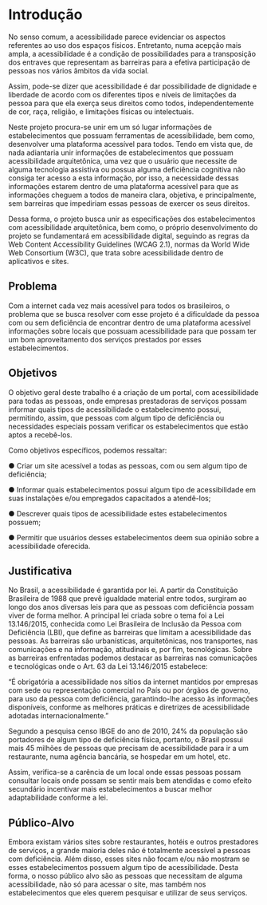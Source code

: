 # Introdução

No senso comum, a acessibilidade parece evidenciar os aspectos referentes ao uso dos espaços físicos. Entretanto, numa acepção mais ampla, a acessibilidade é a condição de possibilidades para a transposição dos entraves que representam as barreiras para a efetiva participação de pessoas nos vários âmbitos da vida social.

Assim, pode-se dizer que acessibilidade é dar possibilidade de dignidade e liberdade de acordo com os diferentes tipos e níveis de limitações da pessoa para que ela exerça seus direitos como todos, independentemente de cor, raça, religião, e limitações físicas ou intelectuais.

Neste projeto procura-se unir em um só lugar informações de estabelecimentos que possuam ferramentas de acessibilidade, bem como, desenvolver uma plataforma acessível para todos. Tendo em vista que, de nada adiantaria unir informações de estabelecimentos que possuam acessibilidade arquitetônica, uma vez que o usuário que necessite de alguma tecnologia assistiva ou possua alguma deficiência cognitiva não consiga ter acesso a esta informação, por isso, a necessidade dessas informações estarem dentro de uma plataforma acessível para que as informações cheguem a todos de maneira clara, objetiva, e principalmente, sem barreiras que impediriam essas pessoas de exercer os seus direitos.

Dessa forma, o projeto busca unir as especificações dos estabelecimentos com acessibilidade arquitetônica, bem como, o próprio desenvolvimento do projeto se fundamentará em acessibilidade digital, seguindo as regras da Web Content Accessibility Guidelines (WCAG 2.1), normas da World Wide Web Consortium
(W3C), que trata sobre acessibilidade dentro de aplicativos e sites.

## Problema

Com a internet cada vez mais acessível para todos os brasileiros, o problema que se busca resolver com esse projeto é a dificuldade da pessoa com ou sem deficiência de encontrar dentro de uma plataforma acessível informações sobre locais que possuam acessibilidade para que possam ter um bom aproveitamento dos serviços prestados por esses estabelecimentos.

## Objetivos

O objetivo geral deste trabalho é a criação de um portal, com acessibilidade para todas as pessoas, onde empresas prestadoras de serviços possam informar quais tipos de acessibilidade o estabelecimento possui, permitindo, assim, que pessoas com algum tipo de deficiência ou necessidades especiais possam verificar os estabelecimentos que estão aptos a recebê-los.

Como objetivos específicos, podemos ressaltar:

●	Criar um site acessível a todas as pessoas, com ou sem algum tipo de deficiência;

●	Informar quais estabelecimentos possui algum tipo de acessibilidade em suas instalações e/ou empregados capacitados a atendê-los;

●	Descrever quais tipos de acessibilidade estes estabelecimentos possuem;

●	Permitir que usuários desses estabelecimentos deem sua opinião sobre a acessibilidade oferecida.


## Justificativa

No Brasil, a acessibilidade é garantida por lei. A partir da Constituição Brasileira de 1988 que prevê igualdade material entre todos, surgiram ao longo dos anos diversas leis para que as pessoas com deficiência possam viver de forma melhor. A principal lei criada sobre o tema foi a Lei 13.146/2015, conhecida como Lei Brasileira de Inclusão da Pessoa com Deficiência (LBI), que define as barreiras que limitam a acessibilidade das pessoas. As barreiras são urbanísticas, arquitetônicas, nos transportes, nas comunicações e na informação, atitudinais e, por fim, tecnológicas. Sobre as barreiras enfrentadas podemos destacar as barreiras nas comunicações e tecnológicas onde o Art. 63 da Lei 13.146/2015 estabelece:

“É obrigatória a acessibilidade nos sítios da internet mantidos por empresas com sede ou representação comercial no País ou por órgãos de governo, para uso da pessoa com deficiência, garantindo-lhe acesso às informações disponíveis, conforme as melhores práticas e diretrizes de acessibilidade adotadas internacionalmente.”

Segundo a pesquisa censo IBGE do ano de 2010, 24% da população são portadores de algum tipo de deficiência física, portanto, o Brasil possui mais 45 milhões de pessoas que precisam de acessibilidade para ir a um restaurante, numa agência bancária, se hospedar em um hotel, etc.

Assim, verifica-se a carência de um local onde essas pessoas possam consultar locais onde possam se sentir mais bem atendidas e como efeito secundário incentivar mais estabelecimentos a buscar melhor adaptabilidade conforme a lei.



## Público-Alvo

Embora existam vários sites sobre restaurantes, hotéis e outros prestadores de serviços, a grande maioria deles não é totalmente acessível a pessoas com deficiência. Além disso, esses sites não focam e/ou não mostram se esses estabelecimentos possuem algum tipo de acessibilidade.
Desta forma, o nosso público alvo são as pessoas que necessitam de alguma acessibilidade, não só para acessar o site, mas também nos estabelecimentos que eles querem pesquisar e utilizar de seus serviços.
